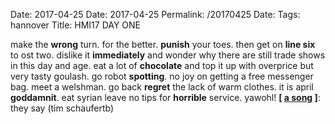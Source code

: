 Date: 2017-04-25
Date: 2017-04-25
Permalink: /20170425
Date: 
Tags: hannover
Title: HMI17 DAY ONE
  
make the **wrong** turn. for the better. **punish** your toes. then get on **line six** to ost two. dislike it **immediately** and wonder why there are still trade shows in this day and age. eat a lot of **chocolate** and top it up with overprice but very tasty goulash. go robot **spotting**. no joy on getting a free messenger bag. meet a welshman. go back **regret** the lack of warm clothes. it is april **goddamnit**. eat syrian leave no tips for **horrible** service. yawohl!
**[ [a song](https://www.youtube.com/watch?v=PijjhnwZ77g) ]**: they say (tim schaufertb)